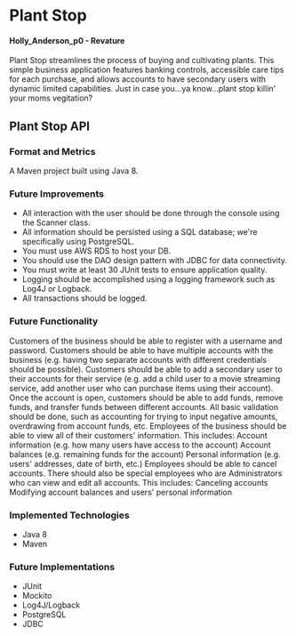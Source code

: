 # Plant Stop
#### Holly_Anderson_p0 - Revature 

Plant Stop streamlines the process of buying and cultivating plants. This simple business application features banking controls, accessible care tips for each purchase, and allows accounts to have secondary users with dynamic limited capabilities. Just in case you...ya know...plant stop killin' your moms vegitation?

## Plant Stop API
### Format and Metrics
A Maven project built using Java 8.

### Future Improvements
- All interaction with the user should be done through the console using the Scanner class.
- All information should be persisted using a SQL database; we're specifically using PostgreSQL.
- You must use AWS RDS to host your DB.
- You should use the DAO design pattern with JDBC for data connectivity.
- You must write at least 30 JUnit tests to ensure application quality.
- Logging should be accomplished using a logging framework such as Log4J or Logback.
- All transactions should be logged.

### Future Functionality
Customers of the business should be able to register with a username and password.
Customers should be able to have multiple accounts with the business (e.g. having two separate accounts with different credentials should be possible).
Customers should be able to add a secondary user to their accounts for their service (e.g. add a child user to a movie streaming service, add another user who can purchase items using their account).
Once the account is open, customers should be able to add funds, remove funds, and transfer funds between different accounts.
All basic validation should be done, such as accounting for trying to input negative amounts, overdrawing from account funds, etc.
Employees of the business should be able to view all of their customers' information. This includes:
Account information (e.g. how many users have access to the account)
Account balances (e.g. remaining funds for the account)
Personal information (e.g. users' addresses, date of birth, etc.)
Employees should be able to cancel accounts.
There should also be special employees who are Administrators who can view and edit all accounts. This includes:
Canceling accounts
Modifying account balances and users' personal information

### Implemented Technologies
- Java 8
- Maven

### Future Implementations
- JUnit
- Mockito
- Log4J/Logback
- PostgreSQL
- JDBC
